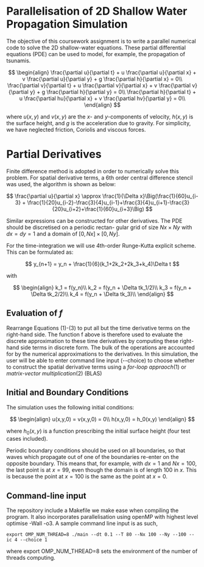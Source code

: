 # Parallelisation of 2D Shallow Water Propagation Simulation

The objective of this coursework assignment is to write a parallel numerical code to solve the 2D shallow-water
equations. These partial differential equations (PDE) can be used to model, for example, the propagation of tsunamis.

$$
\begin{align}
    \frac{\partial u}{\partial t} + u \frac{\partial u}{\partial x} + v \frac{\partial u}{\partial y} + g \frac{\partial h}{\partial x} = 0\\
    \frac{\partial v}{\partial t} + u \frac{\partial v}{\partial x} + v \frac{\partial v}{\partial y} + g \frac{\partial h}{\partial y} = 0\\
    \frac{\partial h}{\partial t} + u \frac{\partial hu}{\partial x} + v \frac{\partial hv}{\partial y} = 0\\
\end{align}
$$

where $u(x, y)$ and $v(x, y)$ are the $x$- and $y$-components of velocity, $h(x, y)$ is the surface height, and $g$ is the
acceleration due to gravity. For simplicity, we have neglected friction, Coriolis and viscous forces.


# Partial Derivatives

Finite difference method is adopted in order to numerically solve this problem. For spatial derivative terms, a 6th order central difference stencil was used, the algorithm is shown as below:

$$
\frac{\partial u}{\partial x} \approx \frac{1}{\Delta x}\Big(\frac{1}{60}u_{i-3} + \frac{1}{20}u_{i-2}-\frac{3}{4}u_{i-1}+\frac{3}{4}u_{i+1}-\frac{3}{20}u_{i+2}+\frac{1}{60}u_{i+3}\Big)
$$

Similar expressions can be constructed for other derivatives. The PDE should be discretised on a periodic rectan-
gular grid of size $Nx\times Ny$ with $dx = dy = 1$ and a domain of $[0, Nx]\times[0, Ny]$.


For the time-integration we will use 4th-order Runge-Kutta explicit scheme. This can be formulated as:

$$
y_{n+1} = y_n + \frac{1}{6}(k_1+2k_2+2k_3+k_4)\Delta t
$$

with 

$$
\begin{align}
    k_1 = f(y_n)\\
    k_2 = f(y_n + \Delta tk_1/2)\\
    k_3 = f(y_n + \Delta tk_2/2)\\
    k_4 = f(y_n + \Delta tk_3)\\
\end{align}
$$


## Evaluation of $f$
Rearrange Equations (1)-(3) to put all but the time derivative terms on the right-hand side. The function f
above is therefore used to evaluate the discrete approximation to these time derivatives by computing these right-
hand side terms in discrete form. The bulk of the operations are accounted for by the numerical approximations to
the derivatives. In this simulation, the user will be able to enter command line input (--choice) to choose whether to construct the spatial derivative terms using a $\textit{for-loop appraoch}$(1) or $\textit{matrix-vector multiplication}$(2) (BLAS)

## Initial and Boundary Conditions
The simulation uses the following initial conditions:

$$
\begin{align}
u(x,y,0) = v(x,y,0) = 0\\
h(x,y,0) = h_0(x,y)
\end{align}
$$

where $h_0(x, y)$ is a function prescribing the initial surface height (four test cases included).


Periodic boundary conditions should be used on all boundaries, so that waves which propagate out of one of the
boundaries re-enter on the opposite boundary. This means that, for example, with $dx = 1$ and $Nx = 100$, the last
point is at $x = 99$, even though the domain is of length 100 in $x$. This is because the point at $x = 100$ is the same as the point at $x = 0$.

## Command-line input
The repository include a Makefile we make ease when compiling the program. It also incorporates parallelisation using openMP with highest level optimise -Wall -o3. A sample command line input is as such,

```command line
export OMP_NUM_THREAD=8 ./main --dt 0.1 --T 80 --Nx 100 --Ny --100 --ic 4 --choice 1
```

where export OMP_NUM_THREAD=8 sets the environment of the number of threads computing. 
